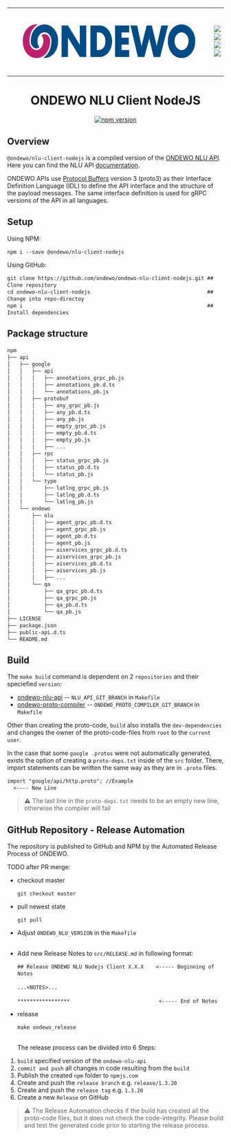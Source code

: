 <table align="center">
  <tr>
    <td>
      <a href="https://ondewo.com/en/products/natural-language-understanding/">
        <img height="150" src="https://raw.githubusercontent.com/ondewo/ondewo-logos/master/ONDEWO_Logo_horizontal_4c_2019/ONDEWO_Logo_4c_horizontal_rgb_2019.svg"/>
      </a>
    </td>
    <td>
      <a href="https://twitter.com/ondewo"><img height="35px" src="https://cdn-icons-png.flaticon.com/512/733/733579.png"> </a>
      <br><a href="https://www.facebook.com/ondewo"><img height="35px" src="https://cdn-icons-png.flaticon.com/512/733/733547.png"></a>
      <br><a href="https://www.instagram.com/ondewo.ai/"><img height="35px" src="https://cdn-icons-png.flaticon.com/512/174/174855.png"></a>
      <br><a href="https://www.linkedin.com/company/ondewo "><img height="35px" src="https://cdn-icons-png.flaticon.com/512/3536/3536505.png"></a>
    </td>
  </tr>
</table>

<p align="center">
  <h1 align="center">
    ONDEWO NLU Client NodeJS
  </h1>
  <p align="center">
    <a href="https://badge.fury.io/js/%40ondewo%2Fnlu-client-nodejs"><img src="https://badge.fury.io/js/%40ondewo%2Fnlu-client-nodejs.svg" alt="npm version" height="32"></a>
  </p>
</p>

## Overview

`@ondewo/nlu-client-nodejs` is a compiled version of the [ONDEWO NLU API](https://github.com/ondewo/ondewo-nlu-api). Here you can find the NLU API [documentation](https://ondewo.github.io).

ONDEWO APIs use [Protocol Buffers](https://github.com/google/protobuf) version 3 (proto3) as their Interface Definition Language (IDL) to define the API interface and the structure of the payload messages. The same interface definition is used for gRPC versions of the API in all languages.

## Setup

Using NPM:

```shell
npm i --save @ondewo/nlu-client-nodejs
```

Using GitHub:

```shell
git clone https://github.com/ondewo/ondewo-nlu-client-nodejs.git ## Clone repository
cd ondewo-nlu-client-nodejs                                      ## Change into repo-directoy
npm i                                                            ## Install dependencies
```

## Package structure

```
npm
├── api
│   ├── google
│   │   ├── api
│   │   │   ├── annotations_grpc_pb.js
│   │   │   ├── annotations_pb.d.ts
│   │   │   └── annotations_pb.js
│   │   ├── protobuf
│   │   │   ├── any_grpc_pb.js
│   │   │   ├── any_pb.d.ts
│   │   │   ├── any_pb.js
│   │   │   ├── empty_grpc_pb.js
│   │   │   ├── empty_pb.d.ts
│   │   │   ├── empty_pb.js
│   │   │   ├── ...
│   │   ├── rpc
│   │   │   ├── status_grpc_pb.js
│   │   │   ├── status_pb.d.ts
│   │   │   └── status_pb.js
│   │   └── type
│   │       ├── latlng_grpc_pb.js
│   │       ├── latlng_pb.d.ts
│   │       └── latlng_pb.js
│   └── ondewo
│       ├── nlu
│       │   ├── agent_grpc_pb.d.ts
│       │   ├── agent_grpc_pb.js
│       │   ├── agent_pb.d.ts
│       │   ├── agent_pb.js
│       │   ├── aiservices_grpc_pb.d.ts
│       │   ├── aiservices_grpc_pb.js
│       │   ├── aiservices_pb.d.ts
│       │   ├── aiservices_pb.js
│       │   ├── ...
│       └── qa
│           ├── qa_grpc_pb.d.ts
│           ├── qa_grpc_pb.js
│           ├── qa_pb.d.ts
│           └── qa_pb.js
├── LICENSE
├── package.json
├── public-api.d.ts
└── README.md
```

[comment]: <> (START OF GITHUB README)

## Build

The `make build` command is dependent on 2 `repositories` and their speciefied `version`:

- [ondewo-nlu-api](https://github.com/ondewo/ondewo-nlu-api) -- `NLU_API_GIT_BRANCH` in `Makefile`
- [ondewo-proto-compiler](https://github.com/ondewo/ondewo-proto-compiler) -- `ONDEWO_PROTO_COMPILER_GIT_BRANCH` in `Makefile`

Other than creating the proto-code, `build` also installs the `dev-dependencies` and changes the owner of the proto-code-files from `root` to the `current user`.

In the case that some `google .protos` were not automatically generated, exists the option of creating a `proto-deps.txt` inside of the `src` folder. There, import statements can be written the same way as they are in `.proto` files.

```
import "google/api/http.proto"; //Example
  <---- New Line
```

> :warning: The last line in the `proto-deps.txt` needs to be an empty new line, otherwise the compiler will fail

## GitHub Repository - Release Automation

The repository is published to GitHub and NPM by the Automated Release Process of ONDEWO.

TODO after PR merge:

- checkout master
  ```shell
  git checkout master
  ```
- pull newest state
  ```shell
  git pull
  ```
- Adjust `ONDEWO_NLU_VERSION` in the `Makefile` <br><br>
- Add new Release Notes to `src/RELEASE.md` in following format:

  ```
  ## Release ONDEWO NLU Nodejs Client X.X.X    <----- Beginning of Notes

  ...<NOTES>...

  *****************                             <----- End of Notes
  ```

- release
  ```shell
  make ondewo_release
  ```
  <br>
  The release process can be divided into 6 Steps:

1. `build` specified version of the `ondewo-nlu-api`
2. `commit and push` all changes in code resulting from the `build`
3. Publish the created `npm` folder to `npmjs.com`
4. Create and push the `release branch` e.g. `release/1.3.20`
5. Create and push the `release tag` e.g. `1.3.20`
6. Create a new `Release` on GitHub

> :warning: The Release Automation checks if the build has created all the proto-code files, but it does not check the code-integrity. Please build and test the generated code prior to starting the release process.

[comment]: <> (END OF GITHUB README)
